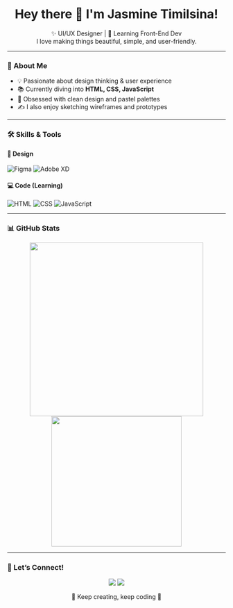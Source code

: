 <!-- Profile README.md -->

<h1 align="center">Hey there 🌸 I'm Jasmine Timilsina!</h1>
<p align="center">
  ✨ UI/UX Designer | 🌱 Learning Front-End Dev<br>
  I love making things beautiful, simple, and user-friendly.
</p>

---

### 🎨 About Me

- 💡 Passionate about design thinking & user experience
- 📚 Currently diving into **HTML, CSS, JavaScript**
- 🌈 Obsessed with clean design and pastel palettes
- ✍️ I also enjoy sketching wireframes and prototypes

---

### 🛠️ Skills & Tools

#### 🎨 Design
![Figma](https://img.shields.io/badge/-Figma-000000?style=for-the-badge&logo=figma&logoColor=white)
![Adobe XD](https://img.shields.io/badge/-AdobeXD-470137?style=for-the-badge&logo=adobexd&logoColor=white)

#### 💻 Code (Learning)
![HTML](https://img.shields.io/badge/-HTML-E34F26?style=for-the-badge&logo=html5&logoColor=white)
![CSS](https://img.shields.io/badge/-CSS-1572B6?style=for-the-badge&logo=css3&logoColor=white)
![JavaScript](https://img.shields.io/badge/-JavaScript-F7DF1E?style=for-the-badge&logo=javascript&logoColor=black)

---

### 📊 GitHub Stats

<p align="center">
  <img src="https://github-readme-stats.vercel.app/api?username=yourusername&show_icons=true&theme=calm" width="400"/>
  <img src="https://github-readme-stats.vercel.app/api/top-langs/?username=yourusername&layout=compact&theme=calm" width="300"/>
</p>

---

### 🌸 Let’s Connect!

<p align="center">
  <a href="https://www.linkedin.com/in/jasminetimilsina"><img src="https://img.shields.io/badge/-LinkedIn pastel-0e76a8?style=for-the-badge&logo=linkedin&logoColor=white"/></a>
  <a href="mailto:jastimilsina"><img src="https://img.shields.io/badge/-Email pastel-d14836?style=for-the-badge&logo=gmail&logoColor=white"/></a>
</p>

<!-- Optional aesthetic touch -->
<p align="center">🧁 Keep creating, keep coding 🧁</p>
